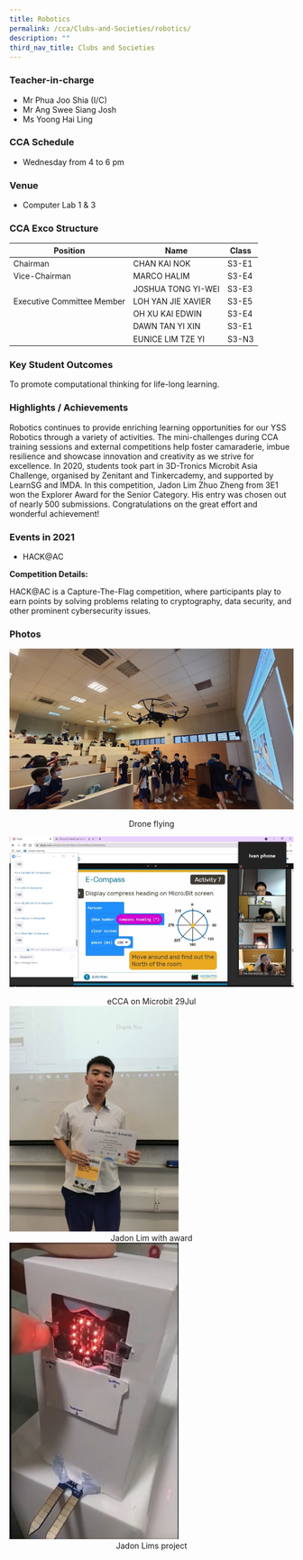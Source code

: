 ```yaml
---
title: Robotics
permalink: /cca/Clubs-and-Societies/robotics/
description: ""
third_nav_title: Clubs and Societies
---
```

### Teacher-in-charge
* Mr Phua Joo Shia (I/C)
* Mr Ang Swee Siang Josh
* Ms Yoong Hai Ling

### CCA Schedule
* Wednesday from 4 to 6 pm

### Venue
* Computer Lab 1 & 3

### CCA Exco Structure


| Position | Name | Class |
| -------- | -------- | -------- |
| Chairman     | 	CHAN KAI NOK      | 	S3-E1     |
| Vice-Chairman     | MARCO HALIM    | 	S3-E4     |
|      | 	JOSHUA TONG YI-WEI    | S3-E3     |
| Executive Committee Member     | LOH YAN JIE XAVIER     | S3-E5     |
|      | OH XU KAI EDWIN     | S3-E4     |
|      | DAWN TAN YI XIN     | S3-E1     |
|      | EUNICE LIM TZE YI      | S3-N3     |


### Key Student Outcomes

To promote computational thinking for life-long learning.

### Highlights / Achievements

Robotics continues to provide enriching learning opportunities for our YSS Robotics through a variety of activities. The mini-challenges during CCA training sessions and external competitions help foster camaraderie, imbue resilience and showcase innovation and creativity as we strive for excellence. In 2020, students took part in 3D-Tronics Microbit Asia Challenge, organised by Zenitant and Tinkercademy, and supported by LearnSG and IMDA. In this competition, Jadon Lim Zhuo Zheng from 3E1 won the Explorer Award for the Senior Category. His entry was chosen out of nearly 500 submissions. Congratulations on the great effort and wonderful achievement! 

### Events in 2021
* HACK@AC

**Competition Details:**

HACK@AC is a Capture-The-Flag competition, where participants play to earn points by solving problems relating to cryptography, data security, and other prominent cybersecurity issues.

### Photos

![](/images/StudDevelopment/CCAs/Clubs_Societies/Robotics/Robotics-1.jpg)
<div
style="text-align:center">Drone flying
</div>

![](/images/StudDevelopment/CCAs/Clubs_Societies/Robotics/Robotics-2.jpg)
<div
style="text-align:center">eCCA on Microbit 29Jul
</div>
<img src="/images/StudDevelopment/CCAs/Clubs_Societies/Robotics/Robotics-3a.jpeg" alt=" Jadon Lim with award" style="width:300px;">
<div
style="text-align:center">Jadon Lim with award
</div>

<img src="/images/StudDevelopment/CCAs/Clubs_Societies/Robotics/Robotics-4a.jpg" alt="Jadon Lims project" style="width:300px;">
<div
style="text-align:center">Jadon Lims project
</div>